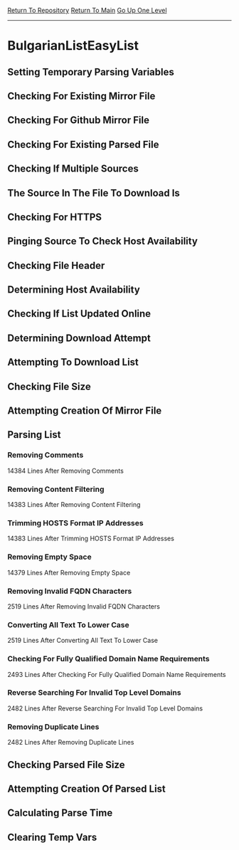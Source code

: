 [Return To Repository](https://github.com/deathbybandaid/piholeparser/)
[Return To Main](https://github.com/deathbybandaid/piholeparser/blob/master/RecentRunLogs/Mainlog.md)
[Go Up One Level](https://github.com/deathbybandaid/piholeparser/blob/master/RecentRunLogs/TopLevelScripts/30-Processing-External-Blacklists.md)
____________________________________
# BulgarianListEasyList
## Setting Temporary Parsing Variables
## Checking For Existing Mirror File
## Checking For Github Mirror File
## Checking For Existing Parsed File
## Checking If Multiple Sources
## The Source In The File To Download Is
## Checking For HTTPS
## Pinging Source To Check Host Availability
## Checking File Header
## Determining Host Availability
## Checking If List Updated Online
## Determining Download Attempt
## Attempting To Download List
## Checking File Size
## Attempting Creation Of Mirror File
## Parsing List
### Removing Comments
14384 Lines After Removing Comments
### Removing Content Filtering
14383 Lines After Removing Content Filtering
### Trimming HOSTS Format IP Addresses
14383 Lines After Trimming HOSTS Format IP Addresses
### Removing Empty Space
14379 Lines After Removing Empty Space
### Removing Invalid FQDN Characters
2519 Lines After Removing Invalid FQDN Characters
### Converting All Text To Lower Case
2519 Lines After Converting All Text To Lower Case
### Checking For Fully Qualified Domain Name Requirements
2493 Lines After Checking For Fully Qualified Domain Name Requirements
### Reverse Searching For Invalid Top Level Domains
2482 Lines After Reverse Searching For Invalid Top Level Domains
### Removing Duplicate Lines
2482 Lines After Removing Duplicate Lines
## Checking Parsed File Size
## Attempting Creation Of Parsed List
## Calculating Parse Time
## Clearing Temp Vars

